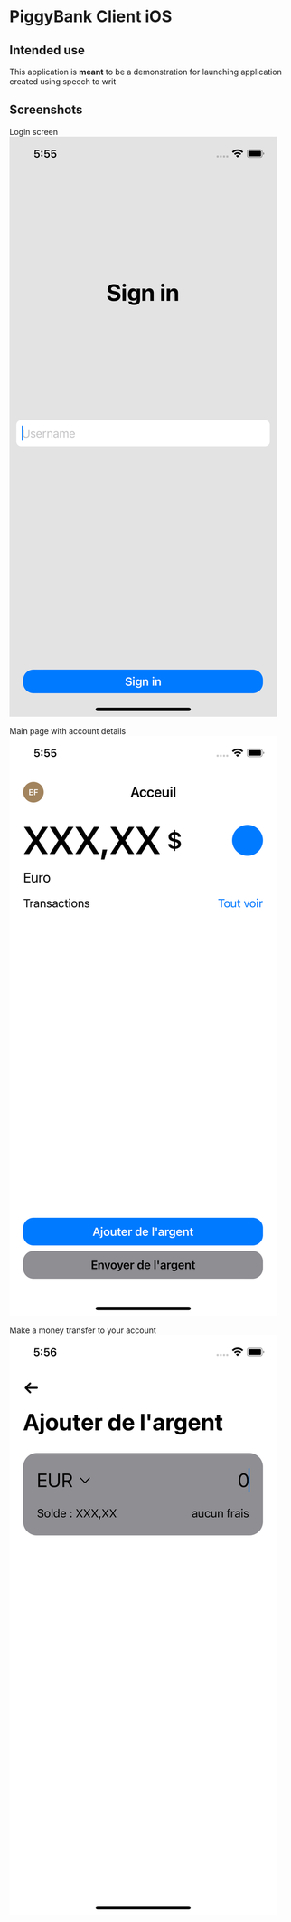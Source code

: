 
# PiggyBank Client iOS

## Intended use

This application is **meant** to be a demonstration for launching application created using speech to writ

## Screenshots

Login screen
![Alt text](@docs/Login.png)

Main page with account details
![Alt text](@docs/HomeScreen.png)

Make a money transfer to your account
![Alt text](@docs/MakeTransfer.png)